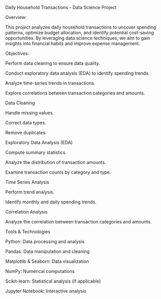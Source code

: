Daily Household Transactions - Data Science Project

Overview:

This project analyzes daily household transactions to uncover spending patterns, optimize budget allocation, and identify potential cost-saving opportunities. By leveraging data science techniques, we aim to gain insights into financial habits and improve expense management.

Objectives:

Perform data cleaning to ensure data quality.

Conduct exploratory data analysis (EDA) to identify spending trends.

Analyze time-series trends in transactions.

Explore correlations between transaction categories and amounts.

Data Cleaning

Handle missing values.

Correct data types.

Remove duplicates.

Exploratory Data Analysis (EDA)

Compute summary statistics.

Analyze the distribution of transaction amounts.

Examine transaction counts by category and type.

Time Series Analysis

Perform trend analysis.

Identify monthly and daily spending trends.

Correlation Analysis

Analyze the correlation between transaction categories and amounts.

Tools & Technologies

Python: Data processing and analysis

Pandas: Data manipulation and cleaning

Matplotlib & Seaborn: Data visualization

NumPy: Numerical computations

Scikit-learn: Statistical analysis (if applicable)

Jupyter Notebook: Interactive analysis
